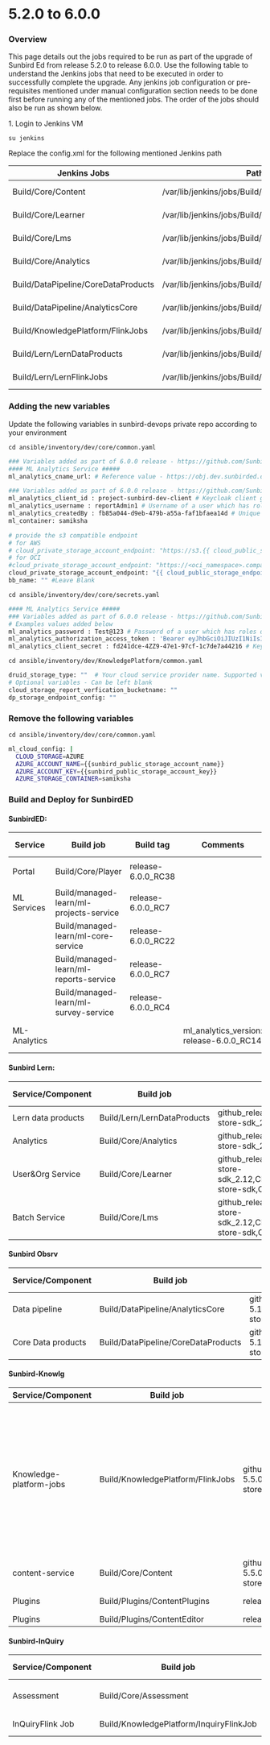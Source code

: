 # 5.2.0 to 6.0.0

###

### Overview <a href="#user-content-overview" id="user-content-overview"></a>

This page details out the jobs required to be run as part of the upgrade of Sunbird Ed from release 5.2.0 to release 6.0.0. Use the following table to understand the Jenkins jobs that need to be executed in order to successfully complete the upgrade. Any jenkins job configuration or pre-requisites mentioned under manual configuration section needs to be done first before running any of the mentioned jobs. The order of the jobs should also be run as shown below.

1\. Login to Jenkins VM

```su jenkins```


Replace the config.xml for the following mentioned Jenkins path

| Jenkins Jobs  | Path of Jenkins Server  | Update Jenkins job URL  |
|---|---|---|
| Build/Core/Content  | /var/lib/jenkins/jobs/Build/jobs/Core/jobs/Content  |  https://raw.githubusercontent.com/project-sunbird/sunbird-devops/release-6.0.0/deploy/jenkins/jobs/Build/jobs/Core/jobs/Content/config.xml |
| Build/Core/Learner  | /var/lib/jenkins/jobs/Build/jobs/Core/jobs/Learner  |  https://raw.githubusercontent.com/project-sunbird/sunbird-devops/blob/release-6.0.0/deploy/jenkins/jobs/Build/jobs/Core/jobs/Learner/config.xml |
|Build/Core/Lms   | /var/lib/jenkins/jobs/Build/jobs/Core/jobs/Lms  | https://raw.githubusercontent.com/project-sunbird/sunbird-devops/blob/release-6.0.0/deploy/jenkins/jobs/Build/jobs/Core/jobs/Lms/config.xml  |
| Build/Core/Analytics  | /var/lib/jenkins/jobs/Build/jobs/Core/jobs/Analytics  |  https://raw.githubusercontent.com/project-sunbird/sunbird-devops/blob/release-6.0.0/deploy/jenkins/jobs/Build/jobs/Core/jobs/Analytics/config.xml |
|  Build/DataPipeline/CoreDataProducts | /var/lib/jenkins/jobs/Build/jobs/DataPipeline/jobs/CoreDataProducts  |  https://raw.githubusercontent.com/project-sunbird/sunbird-devops/blob/release-6.0.0/deploy/jenkins/jobs/Build/jobs/DataPipeline/jobs/CoreDataProducts/config.xml |
| Build/DataPipeline/AnalyticsCore  |  /var/lib/jenkins/jobs/Build/jobs/DataPipeline/jobs/AnalyticsCore | https://raw.githubusercontent.com/project-sunbird/sunbird-devops/blob/release-6.0.0/deploy/jenkins/jobs/Build/jobs/DataPipeline/jobs/AnalyticsCore/config.xml  |
| Build/KnowledgePlatform/FlinkJobs  | /var/lib/jenkins/jobs/Build/jobs/KnowledgePlatform/jobs/FlinkJobs  |  https://raw.githubusercontent.com/project-sunbird/sunbird-devops/blob/release-6.0.0/deploy/jenkins/jobs/Build/jobs/KnowledgePlatform/jobs/FlinkJobs/config.xml |
| Build/Lern/LernDataProducts  |  /var/lib/jenkins/jobs/Build/jobs/Lern/jobs/LernDataProducts |  https://raw.githubusercontent.com/project-sunbird/sunbird-devops/blob/release-6.0.0/deploy/jenkins/jobs/Build/jobs/Lern/jobs/LernDataProducts/config.xml |
| Build/Lern/LernFlinkJobs  | /var/lib/jenkins/jobs/Build/jobs/Lern/jobs/LernFlinkJobs  |  https://raw.githubusercontent.com/project-sunbird/sunbird-devops/blob/release-6.0.0/deploy/jenkins/jobs/Build/jobs/Lern/jobs/LernFlinkJobs/config.xml |

### Adding the new variables
Update the  following variables in sunbird-devops private repo according to your environment

```cd ansible/inventory/dev/core/common.yaml```

```bash
### Variables added as part of 6.0.0 release - https://github.com/Sunbird-Ed/ml-analytics-service/tree/release-6.0.0/release-notes/6.0.0.md
#### ML Analytics Service #####
ml_analytics_cname_url: # Reference value - https://obj.dev.sunbirded.org/samiksha/

### Variables added as part of 6.0.0 release - https://github.com/Sunbird-Ed/ml-analytics-service/tree/release-6.0.0/release-notes/6.0.0.md
ml_analytics_client_id : project-sunbird-dev-client # Keycloak client group
ml_analytics_username : reportAdmin1 # Username of a user which has roles of "PROGRAM_MANAGER", "PROGRAM_DESIGNER", "REPORT_ADMIN", "REPORT_VIEWER"
ml_analytics_createdBy : fb85a044-d9eb-479b-a55a-faf1bfaea14d # Unique system generated user UUID which is the same user as above
ml_container: samiksha

# provide the s3 compatible endpoint
# for AWS
# cloud_private_storage_account_endpoint: "https://s3.{{ cloud_public_storage_region }}.amazonaws.com"
# for OCI
#cloud_private_storage_account_endpoint: "https://<oci_namespace>.compat.objectstorage.{{cloud_public_storage_region}}.oraclecloud.com"
cloud_private_storage_account_endpoint: "{{ cloud_public_storage_endpoint }}" # Leave Blank for Azure
bb_name: "" #Leave Blank
```
```cd ansible/inventory/dev/core/secrets.yaml```

```bash
#### ML Analytics Service #####
### Variables added as part of 6.0.0 release - https://github.com/Sunbird-Ed/ml-analytics-service/tree/release-6.0.0/release-notes/6.0.0.md
# Examples values added below
ml_analytics_password : Test@123 # Password of a user which has roles of "PROGRAM_MANAGER", "PROGRAM_DESIGNER", "REPORT_ADMIN", "REPORT_VIEWER"
ml_analytics_authorization_access_token : 'Bearer eyJhbGciOiJIUzI1NiIsInR5cCI6IkpXVCJ9.eyJpc3MiOiJkOTY3NzRjYzXXXXXXXXXXXXXQ4Y2RiOWQ2Mzg0OSJ9.n4hXxKxl_698yeZPSWhXeGvMOb4esfgPadIZe8jZ0Z4' # Bearer auth token which has access to APIs as defined in the https://github.com/Sunbird-Ed/ml-analytics-service/tree/release-6.0.0/release-notes/6.0.0.md
ml_analytics_client_secret : fd241dce-4ZZ9-47e1-97cf-1c7de7a44216 # Keycloak client secret for creating tokens, mapped to client id supplied to variable ml_analytics_client_id
```

```cd ansible/inventory/dev/KnowledgePlatform/common.yaml```

```bash
druid_storage_type: ""  # Your cloud service provider name. Supported values are aws, azure, gcloud
# Optional variables - Can be left blank
cloud_storage_report_verfication_bucketname: ""
dp_storage_endpoint_config: ""
```
### Remove the following variables

```cd ansible/inventory/dev/core/common.yaml```


```bash
ml_cloud_config: |
  CLOUD_STORAGE=AZURE
  AZURE_ACCOUNT_NAME={{sunbird_public_storage_account_name}}
  AZURE_ACCOUNT_KEY={{sunbird_public_storage_account_key}}
  AZURE_STORAGE_CONTAINER=samiksha
```

###

### **Build and Deploy for SunbirdED**

####

#### **SunbirdED:**

| Service      | Build job                               | Build tag           | Comments                                    | Deploy Job                                | Deploy tag    |
| ------------ | --------------------------------------- | ------------------- | ------------------------------------------- | ----------------------------------------- | ------------- |
| Portal       | <p>Build/Core/Player<br></p>            | release-6.0.0\_RC38 |                                             | Deploy/Kubernetes/Player                  | release-6.0.0 |
| ML Services  | Build/managed-learn/ml-projects-service | release-6.0.0\_RC7  |                                             | Deploy/managed-learn/ml-projects-service  | release-6.0.0 |
|              | Build/managed-learn/ml-core-service     | release-6.0.0\_RC22 |                                             | Deploy/managed-learn/ml-core-service      | release-6.0.0 |
|              | Build/managed-learn/ml-reports-service  | release-6.0.0\_RC7  |                                             | Deploy/managed-learn/ml-reports-service   | release-6.0.0 |
|              | Build/managed-learn/ml-survey-service   | release-6.0.0\_RC4  |                                             | Deploy/managed-learn/ml-survey-service    | release-6.0.0 |
| ML-Analytics |                                         |                     | ml\_analytics\_version: release-6.0.0\_RC14 | Deploy/managed-learn/ml-analytics-service | release-5.2.0 |

####

#### Sunbird Lern:

| Service/Component | Build job | Build tag | Deploy Job | Deploy tag | Comments |
| --- | --- | --- | --- | --- | --- |
| Lern data products | Build/Lern/LernDataProducts | github\_release\_tag:release-5.3.1\_RC1,CLOUD\_STORE\_GROUP\_ID:org.sunbird,CLOUD\_STORE\_ARTIFACT\_ID:cloud-store-sdk\_2.12,CLOUD\_STORE\_VERSION:1.4.6 | Deploy/Lern/LernDataProducts | release-5.1.0_RC1 |     |
| Analytics | Build/Core/Analytics | github\_release\_tag:release-5.1.2\_RC1,CLOUD\_STORE\_GROUP\_ID:org.sunbird,CLOUD\_STORE\_ARTIFACT\_ID:cloud-store-sdk\_2.12,CLOUD\_STORE\_VERSION:1.4.0 | Deploy/Kubernetes/Analytics | release-5.2.0-lern |     |
| User&Org Service | Build/Core/Learner | github\_release\_tag:release-5.3.1\_RC1,CLOUD\_STORE\_GROUP\_ID:org.sunbird,CLOUD\_STORE\_ARTIFACT\_ID:cloud-store-sdk\_2.12,CLOUD\_STORE\_VERSION:1.4.0CLOUD\_STORE\_GROUP\_ID:org.sunbird,CLOUD\_STORE\_ARTIFACT\_ID:cloud-store-sdk,CLOUD\_STORE\_VERSION:1.4.6 | Deploy/Kubernetes/Learner | release-5.3.0-lern |     |
| Batch Service | Build/Core/Lms | github\_release\_tag:release-5.3.2\_RC1,,CLOUD\_STORE\_GROUP\_ID:org.sunbird,CLOUD\_STORE\_ARTIFACT\_ID:cloud-store-sdk\_2.12,CLOUD\_STORE\_VERSION:1.4.0CLOUD\_STORE\_GROUP\_ID:org.sunbird,CLOUD\_STORE\_ARTIFACT\_ID:cloud-store-sdk,CLOUD\_STORE\_VERSION:1.4.6 | Deploy/Kubernetes/Lms | release-5.3.0-lern |     |


#### Sunbird Obsrv

| Service/Component | Build job | Build tag | Deploy Job | Deploy tag | Comments |
| --- | --- | --- | --- | --- | --- |
| Data pipeline | Build/DataPipeline/AnalyticsCore | github\_release\_tag:release-5.1.2\_RC1,CLOUD\_STORE\_GROUP\_ID:org.sunbird,CLOUD\_STORE\_ARTIFACT\_ID:cloud-store-sdk\_2.12,CLOUD\_STORE\_VERSION:1.4.0 | Deploy/DataPipeline/AnalyticsCore | release-5.0.0_RC1 |     |
| Core Data products | Build/DataPipeline/CoreDataProducts | github\_release\_tag:release-5.1.2\_RC1,CLOUD\_STORE\_GROUP\_ID:org.sunbird,CLOUD\_STORE\_ARTIFACT\_ID:cloud-store-sdk\_2.12,CLOUD\_STORE\_VERSION:1.4.0 | Deploy/DataPipeline/CoreDataProducts | release-5.0.0_RC1 |     |



#### **Sunbird-Knowlg**

| Service/Component | Build job | Build tag | Deploy Job | Deploy tag | Comments |
| --- | --- | --- | --- | --- | --- |
| Knowledge-platform-jobs | Build/KnowledgePlatform/FlinkJobs | github\_release\_tag:release-5.5.0\_RC2,CLOUD\_STORE\_GROUP\_ID:org.sunbird,CLOUD\_STORE\_ARTIFACT\_ID:cloud-store-sdk\_2.12,CLOUD\_STORE\_VERSION:1.4.6 | Deploy/KnowledgePlatform/FlinkJobs | release-5.4.1_RC1 | Jobs to be deployed: **1\. asset-enrichment 2.content-publish 3. post-publish-processor 4. qrcode-image-generator 5. video-stream-generator** |
| content-service | Build/Core/Content | github\_release\_tag:release-5.5.0\_RC1,CLOUD\_STORE\_GROUP\_ID:org.sunbird,CLOUD\_STORE\_ARTIFACT\_ID:cloud-store-sdk,CLOUD\_STORE_VERSION:1.4.6 | Deploy/Kubernetes/Content | release-6.0.0 |     |
| Plugins | Build/Plugins/ContentPlugins | release-5.2.1_RC3 | Deploy/Plugins/ContentPlugins | release-6.0.0 |     |
| Plugins | Build/Plugins/ContentEditor | release-5.2.1_RC3 | Deploy/Plugins/ContentEditor | release6.0.0 |     |

#### **Sunbird-InQuiry**

| Service/Component | Build job | Build tag | Deploy Job | Deploy tag | Comments |
| --- | --- | --- | --- | --- | --- |
| Assessment | Build/Core/Assessment | inquiry\_release\_tag:release-5.6.0\_RC1,core\_release\_tag:release-5.2.0\_RC2 | Deploy/Kubernetes/Assessment | release-6.0.0 |     |
| InQuiryFlink Job | Build/KnowledgePlatform/InquiryFlinkJob | release-5.7.0_RC2 | Deploy/KnowledgePlatform/InquiryFlinkJob | release-5.7.0_RC1 |     |

